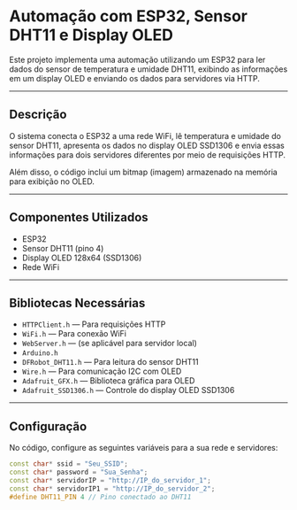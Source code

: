 # Automação com ESP32, Sensor DHT11 e Display OLED

Este projeto implementa uma automação utilizando um ESP32 para ler dados do sensor de temperatura e umidade DHT11, exibindo as informações em um display OLED e enviando os dados para servidores via HTTP.

---

## Descrição

O sistema conecta o ESP32 a uma rede WiFi, lê temperatura e umidade do sensor DHT11, apresenta os dados no display OLED SSD1306 e envia essas informações para dois servidores diferentes por meio de requisições HTTP.

Além disso, o código inclui um bitmap (imagem) armazenado na memória para exibição no OLED.

---

## Componentes Utilizados

- ESP32
- Sensor DHT11 (pino 4)
- Display OLED 128x64 (SSD1306)
- Rede WiFi

---

## Bibliotecas Necessárias

- `HTTPClient.h` — Para requisições HTTP
- `WiFi.h` — Para conexão WiFi
- `WebServer.h` — (se aplicável para servidor local)
- `Arduino.h`
- `DFRobot_DHT11.h` — Para leitura do sensor DHT11
- `Wire.h` — Para comunicação I2C com OLED
- `Adafruit_GFX.h` — Biblioteca gráfica para OLED
- `Adafruit_SSD1306.h` — Controle do display OLED SSD1306

---

## Configuração

No código, configure as seguintes variáveis para a sua rede e servidores:

```cpp
const char* ssid = "Seu_SSID";
const char* password = "Sua_Senha";
const char* servidorIP = "http://IP_do_servidor_1";
const char* servidorIP1 = "http://IP_do_servidor_2";
#define DHT11_PIN 4 // Pino conectado ao DHT11
